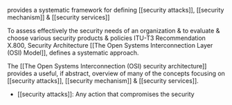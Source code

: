 provides a systematic framework for defining [[security attacks]], [[security mechanism]] & [[security services]]

To assess effectively the security needs of an organization & to evaluate & choose various security products & policies ITU-T3 Recommendation X.800, Security Architecture [[The Open Systems Interconnection Layer (OSI) Model]], defines a systematic approach.

The [[The Open Systems Interconnection (OSI) security architecture]] provides a useful, if abstract, overview of many of the concepts focusing on [[security attacks]], [[security mechanism]] & [[security services]].
- [[security attacks]]: Any action that compromises the security
